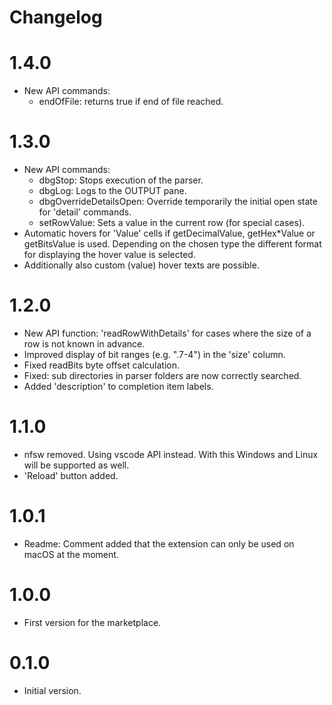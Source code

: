 # Changelog

# 1.4.0
- New API commands:
	- endOfFile: returns true if end of file reached.

# 1.3.0
- New API commands:
	- dbgStop: Stops execution of the parser.
	- dbgLog: Logs to the OUTPUT pane.
	- dbgOverrideDetailsOpen: Override temporarily the initial open state for 'detail' commands.
	- setRowValue: Sets a value in the current row (for special cases).
- Automatic hovers for 'Value' cells if getDecimalValue, getHex*Value or getBitsValue is used. Depending on the chosen type the different format for displaying the hover value is selected.
- Additionally also custom (value) hover texts are possible.

# 1.2.0
- New API function: 'readRowWithDetails' for cases where the size of a row is not known in advance.
- Improved display of bit ranges (e.g. ".7-4") in the 'size' column.
- Fixed readBits byte offset calculation.
- Fixed: sub directories in parser folders are now correctly searched.
- Added 'description' to completion item labels.

# 1.1.0
- nfsw removed. Using vscode API instead. With this Windows and Linux will be supported as well.
- 'Reload' button added.

# 1.0.1
- Readme: Comment added that the extension can only be used on macOS at the moment.

# 1.0.0
- First version for the marketplace.

# 0.1.0
- Initial version.
